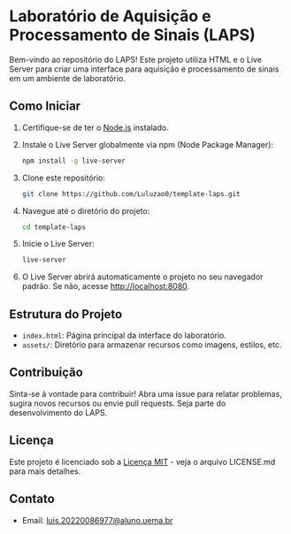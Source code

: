 # Laboratório de Aquisição e Processamento de Sinais (LAPS)

Bem-vindo ao repositório do LAPS! Este projeto utiliza HTML e o Live Server para criar uma interface para aquisição e processamento de sinais em um ambiente de laboratório.

## Como Iniciar

1. Certifique-se de ter o [Node.js](https://nodejs.org/) instalado.
2. Instale o Live Server globalmente via npm (Node Package Manager):

    ```bash
    npm install -g live-server
    ```

3. Clone este repositório:

    ```bash
    git clone https://github.com/Luluzao0/template-laps.git
    ```

4. Navegue até o diretório do projeto:

    ```bash
    cd template-laps
    ```

5. Inicie o Live Server:

    ```bash
    live-server
    ```

6. O Live Server abrirá automaticamente o projeto no seu navegador padrão. Se não, acesse [http://localhost:8080](http://localhost:8080).

## Estrutura do Projeto

- `index.html`: Página principal da interface do laboratório.
- `assets/`: Diretório para armazenar recursos como imagens, estilos, etc.

## Contribuição

Sinta-se à vontade para contribuir! Abra uma issue para relatar problemas, sugira novos recursos ou envie pull requests. Seja parte do desenvolvimento do LAPS.

## Licença

Este projeto é licenciado sob a [Licença MIT](LICENSE) - veja o arquivo LICENSE.md para mais detalhes.

## Contato

- Email: luis.20220086977@aluno.uema.br
